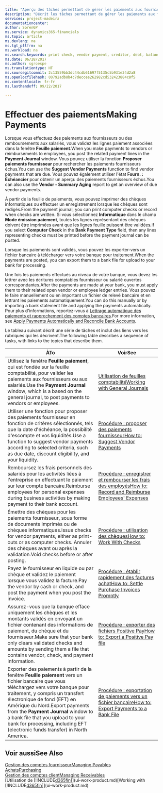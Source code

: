```yaml
---
title: "Aperçu des tâches permettant de gérer les paiements aux fournisseurs| Microsoft Docs"
description: "Décrit les tâches permettant de gérer les paiements aux fournisseurs ou aux créditeurs, y compris la validation de lignes paiement et d'obtenir un aperçu du solde échu."
services: project-madeira
documentationcenter: 
author: SorenGP
ms.service: dynamics365-financials
ms.topic: article
ms.devlang: na
ms.tgt_pltfrm: na
ms.workload: na
ms.search.keywords: print check, vendor payment, creditor, debt, balance due, AP
ms.date: 06/28/2017
ms.author: sgroespe
ms.translationtype: HT
ms.sourcegitcommit: 2c13559bb3dc44cdb61697f5135c5b931e34d2a8
ms.openlocfilehash: 00792adb8b4c7deccee262982cd532423884c8f5
ms.contentlocale: fr-fr
ms.lasthandoff: 09/22/2017

---
```

# <a name="making-payments"></a><span data-ttu-id="cf407-103">Effectuer des paiements</span><span class="sxs-lookup"><span data-stu-id="cf407-103">Making Payments</span></span>
<span data-ttu-id="cf407-104">Lorsque vous effectuez des paiements aux fournisseurs ou des remboursements aux salariés, vous validez les lignes paiement associées dans la fenêtre **Feuille paiement**.</span><span class="sxs-lookup"><span data-stu-id="cf407-104">When you make payments to vendors or reimbursements to employees, you post the related payment lines in the **Payment Journal** window.</span></span> <span data-ttu-id="cf407-105">Vous pouvez utiliser la fonction **Proposer paiements fournisseur** pour rechercher les paiements fournisseurs échus.</span><span class="sxs-lookup"><span data-stu-id="cf407-105">You can use the **Suggest Vendor Payments** function to find vendor payments that are due.</span></span> <span data-ttu-id="cf407-106">Vous pouvez également utiliser l'état **Fourn. : Échéancier** pour obtenir un aperçu des paiements fournisseurs échus.</span><span class="sxs-lookup"><span data-stu-id="cf407-106">You can also use the **Vendor - Summary Aging** report to get an overview of due vendor payments.</span></span>

<span data-ttu-id="cf407-107">À partir de la feuille de paiements, vous pouvez imprimer des chèques informatiques ou effectuer un enregistrement lorsque les chèques sont rédigés.</span><span class="sxs-lookup"><span data-stu-id="cf407-107">From the payment journal, you can print computer checks or record when checks are written.</span></span> <span data-ttu-id="cf407-108">Si vous sélectionnez **Informatique** dans le champ **Mode émission paiement**, toutes les lignes représentant des chèques doivent être imprimées avant que les lignes feuille puissent être validées.</span><span class="sxs-lookup"><span data-stu-id="cf407-108">If you select **Computer Check** in the **Bank Payment Type** field, then any lines representing checks must be printed before the payment journal can be posted.</span></span>

<span data-ttu-id="cf407-109">Lorsque les paiements sont validés, vous pouvez les exporter-vers un fichier bancaire à télécharger vers votre banque pour traitement.</span><span class="sxs-lookup"><span data-stu-id="cf407-109">When the payments are posted, you can export them to a bank file for upload to your bank for processing.</span></span>

<span data-ttu-id="cf407-110">Une fois les paiements effectués au niveau de votre banque, vous devez les lettrer avec les écritures comptables fournisseur ou salarié ouvertes correspondantes.</span><span class="sxs-lookup"><span data-stu-id="cf407-110">After the payments are made at your bank, you must apply them to their related open vendor or employee ledger entries.</span></span> <span data-ttu-id="cf407-111">Vous pouvez le faire manuellement ou en important un fichier de relevé bancaire et en lettrant les paiements automatiquement.</span><span class="sxs-lookup"><span data-stu-id="cf407-111">You can do this manually or by importing a bank statement file and applying the payments automatically.</span></span> <span data-ttu-id="cf407-112">Pour plus d'informations, reportez-vous à [Lettrage automatique des paiements et rapprochement des comptes bancaires](receivables-apply-payments-auto-reconcile-bank-accounts.md).</span><span class="sxs-lookup"><span data-stu-id="cf407-112">For more information, see [Apply Payments Automatically and Reconcile Bank Accounts](receivables-apply-payments-auto-reconcile-bank-accounts.md).</span></span>

<span data-ttu-id="cf407-113">Le tableau suivant décrit une série de tâches et inclut des liens vers les rubriques qui les décrivent.</span><span class="sxs-lookup"><span data-stu-id="cf407-113">The following table describes a sequence of tasks, with links to the topics that describe them.</span></span>

| <span data-ttu-id="cf407-114">À</span><span class="sxs-lookup"><span data-stu-id="cf407-114">To</span></span> | <span data-ttu-id="cf407-115">Voir</span><span class="sxs-lookup"><span data-stu-id="cf407-115">See</span></span> |
| --- | --- |
|<span data-ttu-id="cf407-116">Utilisez la fenêtre **Feuille paiement**, qui est fondée sur la feuille comptabilité, pour valider les paiements aux fournisseurs ou aux salariés.</span><span class="sxs-lookup"><span data-stu-id="cf407-116">Use the **Payment Journal** window, which is a based on the general journal, to post payments to vendors or employees.</span></span>|[<span data-ttu-id="cf407-117">Utilisation de feuilles comptabilité</span><span class="sxs-lookup"><span data-stu-id="cf407-117">Working with General Journals</span></span>](ui-work-general-journals.md)|
| <span data-ttu-id="cf407-118">Utiliser une fonction pour proposer des paiements fournisseur en fonction de critères sélectionnés, tels que la date d'échéance, la possibilité d'escompte et vos liquidités.</span><span class="sxs-lookup"><span data-stu-id="cf407-118">Use a function to suggest vendor payments according to selected criteria, such as due date, discount eligibility, and your liquidity.</span></span> |[<span data-ttu-id="cf407-119">Procédure : proposer des paiements fournisseur</span><span class="sxs-lookup"><span data-stu-id="cf407-119">How to: Suggest Vendor Payments</span></span>](payables-how-suggest-vendor-payments.md) |
|<span data-ttu-id="cf407-120">Remboursez les frais personnels des salariés pour les activités liées à l'entreprise en effectuant le paiement sur leur compte bancaire.</span><span class="sxs-lookup"><span data-stu-id="cf407-120">Reimburse employees for personal expenses during business activities by making payment to their bank account.</span></span>|[<span data-ttu-id="cf407-121">Procédure : enregistrer et rembourser les frais des employés</span><span class="sxs-lookup"><span data-stu-id="cf407-121">How to: Record and Reimburse Employees' Expenses</span></span>](finance-how-record-reimburse-employee-expenses.md)|
| <span data-ttu-id="cf407-122">Émettre des chèques pour les paiements fournisseur, sous forme de documents imprimés ou de chèques informatiques.</span><span class="sxs-lookup"><span data-stu-id="cf407-122">Issue checks for vendor payments, either as print-outs or as computer checks.</span></span> <span data-ttu-id="cf407-123">Annuler des chèques avant ou après la validation.</span><span class="sxs-lookup"><span data-stu-id="cf407-123">Void checks before or after posting.</span></span> |[<span data-ttu-id="cf407-124">Procédure : utilisation des chèques</span><span class="sxs-lookup"><span data-stu-id="cf407-124">How to: Work With Checks</span></span>](payables-how-work-checks.md) |
| <span data-ttu-id="cf407-125">Payez le fournisseur en liquide ou par chèque et validez le paiement lorsque vous validez la facture.</span><span class="sxs-lookup"><span data-stu-id="cf407-125">Pay the vendor by cash or check, and post the payment when you post the invoice.</span></span> |[<span data-ttu-id="cf407-126">Procédure : établir rapidement des factures achat</span><span class="sxs-lookup"><span data-stu-id="cf407-126">How to: Settle Purchase Invoices Promptly</span></span>](finance-how-to-settle-purchase-invoices-promptly.md) |
| <span data-ttu-id="cf407-127">Assurez-vous que la banque efface uniquement les chèques et les montants validés en envoyant un fichier contenant des informations de paiement, du chèque et du fournisseur.</span><span class="sxs-lookup"><span data-stu-id="cf407-127">Make sure that your bank only clears validated checks and amounts by sending them a file that contains vendor, check, and payment information.</span></span> |[<span data-ttu-id="cf407-128">Procédure : exporter des fichiers Positive Pay</span><span class="sxs-lookup"><span data-stu-id="cf407-128">How to: Export a Positive Pay file</span></span>](finance-how-positive-pay.md) |
|<span data-ttu-id="cf407-129">Exporter des paiements à partir de la fenêtre **Feuille paiement** vers un fichier bancaire que vous téléchargez vers votre banque pour traitement, y compris un transfert électronique de fond (EFT) en Amérique du Nord.</span><span class="sxs-lookup"><span data-stu-id="cf407-129">Export payments from the **Payment Journal** window to a bank file that you upload to your bank for processing, including EFT (electronic funds transfer) in North America.</span></span> |[<span data-ttu-id="cf407-130">Procédure : exportation de paiements vers un fichier bancaire</span><span class="sxs-lookup"><span data-stu-id="cf407-130">How to: Export Payments to a Bank File</span></span>](payables-how-export-payments-bank-file.md)|  

## <a name="see-also"></a><span data-ttu-id="cf407-131">Voir aussi</span><span class="sxs-lookup"><span data-stu-id="cf407-131">See Also</span></span>
[<span data-ttu-id="cf407-132">Gestion des comptes fournisseur</span><span class="sxs-lookup"><span data-stu-id="cf407-132">Managing Payables</span></span>](payables-manage-payables.md)  
[<span data-ttu-id="cf407-133">Achats</span><span class="sxs-lookup"><span data-stu-id="cf407-133">Purchasing</span></span>](purchasing-manage-purchasing.md)  
[<span data-ttu-id="cf407-134">Gestion des comptes client</span><span class="sxs-lookup"><span data-stu-id="cf407-134">Managing Receivables</span></span>](receivables-manage-receivables.md)  
<span data-ttu-id="cf407-135">[Utilisation de [!INCLUDE[d365fin](includes/d365fin_md.md)]](ui-work-product.md)</span><span class="sxs-lookup"><span data-stu-id="cf407-135">[Working with [!INCLUDE[d365fin](includes/d365fin_md.md)]](ui-work-product.md)</span></span>  

